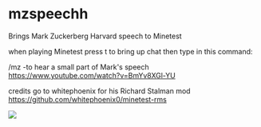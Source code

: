 # mzspeechh
Brings Mark Zuckerberg Harvard speech to Minetest

when playing Minetest press t to bring up chat then type in this command:

/mz -to hear a small part of Mark's speech https://www.youtube.com/watch?v=BmYv8XGl-YU

credits go to whitephoenix for his Richard Stalman mod https://github.com/whitephoenix0/minetest-rms

<img src="http://i.imgur.com/QuZT80F.png">
